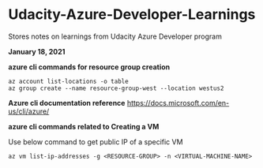 # Udacity-Azure-Developer-Learnings
Stores notes on learnings from Udacity Azure Developer program

**January 18, 2021**

**azure cli commands for resource group creation**
```
az account list-locations -o table
az group create --name resource-group-west --location westus2
```

**Azure cli documentation reference**
https://docs.microsoft.com/en-us/cli/azure/

**azure cli commands related to Creating a VM**

Use below command to get public IP of a specific VM

```
az vm list-ip-addresses -g <RESOURCE-GROUP> -n <VIRTUAL-MACHINE-NAME>
```
